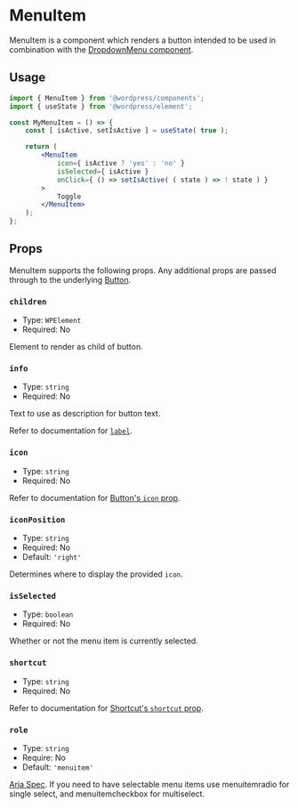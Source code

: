# MenuItem

MenuItem is a component which renders a button intended to be used in combination with the [DropdownMenu component](/packages/components/src/dropdown-menu/README.md).

## Usage

```jsx
import { MenuItem } from '@wordpress/components';
import { useState } from '@wordpress/element';

const MyMenuItem = () => {
	const [ isActive, setIsActive ] = useState( true );

	return (
		<MenuItem
			icon={ isActive ? 'yes' : 'no' }
			isSelected={ isActive }
			onClick={ () => setIsActive( ( state ) => ! state ) }
		>
			Toggle
		</MenuItem>
	);
};
```

## Props

MenuItem supports the following props. Any additional props are passed through to the underlying [Button](/packages/components/src/button/README.md).

### `children`

-   Type: `WPElement`
-   Required: No

Element to render as child of button.

### `info`

-   Type: `string`
-   Required: No

Text to use as description for button text.

Refer to documentation for [`label`](#label).

### `icon`

-   Type: `string`
-   Required: No

Refer to documentation for [Button's `icon` prop](/packages/components/src/icon-button/README.md#icon).

### `iconPosition`

-   Type: `string`
-   Required: No
-   Default: `'right'`

Determines where to display the provided `icon`.

### `isSelected`

-   Type: `boolean`
-   Required: No

Whether or not the menu item is currently selected.

### `shortcut`

-   Type: `string`
-   Required: No

Refer to documentation for [Shortcut's `shortcut` prop](/packages/components/src/shortcut/README.md#shortcut).

### `role`

-   Type: `string`
-   Require: No
-   Default: `'menuitem'`

[Aria Spec](https://www.w3.org/TR/wai-aria-1.1/#aria-checked). If you need to have selectable menu items use menuitemradio for single select, and menuitemcheckbox for multiselect.

